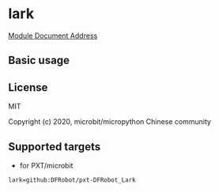 # lark

[]()

[Module Document Address]()

## Basic usage

## License

MIT

Copyright (c) 2020, microbit/micropython Chinese community  

## Supported targets

* for PXT/microbit


```package
lark=github:DFRobot/pxt-DFRobot_Lark
```



